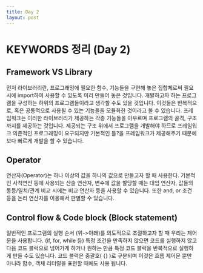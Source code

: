 ```yaml
---
title: Day 2
layout: post
---
```

# KEYWORDS 정리 (Day 2)

## Framework VS Library

먼저 라이브러리란, 프로그래밍에 필요한 함수, 기능들을 구현해 놓은 집합체로써 필요시에 import하여 사용할 수 있도록 미리 만들어 놓은 것입니다. 개발하고자 하는 프로그램을 구성하는 하위의 프로그램들이라고 생각할 수도 있을 것입니다. 이것들은 반복적으로, 혹은 공통적으로 사용될 수 있는 기능들을 모듈화한 것이라고 볼 수 있습니다.
프레임워크는 이러한 라이브러리가 제공하는 각종 기능들을 아우르며 프로그램의 골격, 구조까지를 제공하는 것입니다. 제공되는 구조 위에서 프로그램을 개발해야 하므로 프레임워크 의존적인 프로그래밍이 요구되지만 기본적인 틀?을 프레임워크가 제공해주기 때문에 보다 빠르게 개발을 할 수 있습니다.

## Operator

연산자(Operator)는 하나 이상의 값을 하나의 값으로 만들고자 할 때 사용한다. 기본적인 사칙연산 등에 사용되는 산술 연산자, 변수에 값을 할당할 때는 대입 연산자, 값들의 동등/일치/관계 비교 시에는 비교 연산자 등을 사용할 수 있습니다. 또한 and, or 조건 등을 논리 연산자를 이용해서 판별할 수 있습니다.

## Control flow & Code block (Block statement)

일반적인 프로그램의 실행 순서 (위->아래)를 의도적으로 조절하고자 할 때 우리는 제어문을 사용합니다. (if, for, while 등) 특정 조건을 만족하지 않으면 코드를 실행하지 않고 다음 코드 블럭으로 넘어가게 하거나 원하는 만큼 특정 코드 블럭을 반복적으로 실행하게 만들 수도 있습니다. 코드 블럭은 중괄호( {} )로 구분되며 이것은 흐름 제어문 뿐만 아니라 함수, 객체 리터럴을 표현할 때에도 사용 됩니다.
